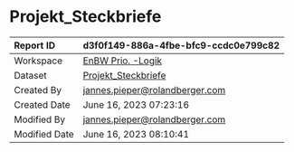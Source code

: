 



# Projekt_Steckbriefe

|Report ID|d3f0f149-886a-4fbe-bfc9-ccdc0e799c82|
| :--- | :--- |
|Workspace|[EnBW Prio. -Logik](../Workspaces/EnBW-Prio.--Logik.md)|
|Dataset|[Projekt_Steckbriefe](../Datasets/Projekt_Steckbriefe.md)|
|Created By|jannes.pieper@rolandberger.com|
|Created Date|June 16, 2023 07:23:16|
|Modified By|jannes.pieper@rolandberger.com|
|Modified Date|June 16, 2023 08:10:41|
